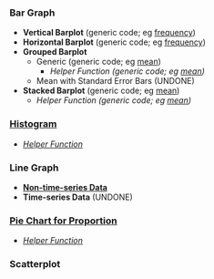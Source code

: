### Bar Graph
- **Vertical Barplot** (generic code; eg [frequency]([SC]-Descriptive-Analytics/[SC]-Data-Visualisation/[M]-Vertical-Barplot.md))
- **Horizontal Barplot** (generic code; eg [frequency]([SC]-Descriptive-Analytics/[SC]-Data-Visualisation/[M]-Horizontal-Barplot.md))
- **Grouped Barplot**
    - Generic (generic code; eg [mean]([SC]-Descriptive-Analytics/[SC]-Data-Visualisation/[M]-Grouped-Barplot.md))
      - _Helper Function (generic code; eg [mean]([SC]-Descriptive-Analytics/[SC]-Data-Visualisation/[HF]-Grouped-Barplot-&-Frequency-Table))_
    - Mean with Standard Error Bars (UNDONE)
- **Stacked Barplot** (generic code; eg [mean]([SC]-Descriptive-Analytics/[SC]-Data-Visualisation/[M]-Stacked-Barplot))
    - _Helper Function (generic code; eg [mean]([SC]-Descriptive-Analytics/[SC]-Data-Visualisation/[HF]-Stacked-Barplot-&-Frequency-Table))_
### [Histogram]([SC]-Descriptive-Analytics/[SC]-Data-Visualisation/[M]-Histogram-&-Frequency-Table)
- [_Helper Function_]([SC]-Descriptive-Analytics/[SC]-Data-Visualisation/[HF]-Histogram-&-Frequency-Table)
### Line Graph
- [**Non-time-series Data**]([SC]-Descriptive-Analytics/[SC]-Data-Visualisation/[M]-(non-TS)-Line-Graph)
- **Time-series Data** (UNDONE)
### [Pie Chart for Proportion]([SC]-Descriptive-Analytics/[SC]-Data-Visualisation/[M]-(Prop)-Pie-Chart)
- [_Helper Function_]([SC]-Descriptive-Analytics/[SC]-Data-Visualisation/[HF]-(Prop)-Pie-Chart-&-Frequency-Table)
### Scatterplot
